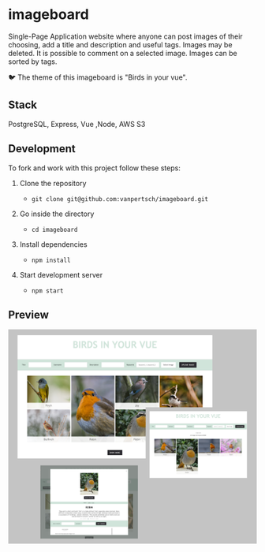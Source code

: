 # imageboard

Single-Page Application website where anyone can post images of their choosing, add a title and description and useful tags. Images may be deleted. It is possible to comment on a selected image. Images can be sorted by tags.

🐦 The theme of this imageboard is "Birds in your vue".

## Stack

PostgreSQL, Express, Vue ,Node, AWS S3

## Development

To fork and work with this project follow these steps:

1. Clone the repository

    - `git clone git@github.com:vanpertsch/imageboard.git`

2. Go inside the directory

    - `cd imageboard`

3. Install dependencies

    - `npm install`

4. Start development server

    - `npm start`

## Preview

<img src="./public/images/showcase.png" style="margin-left:auto; margin-right:auto;" />
